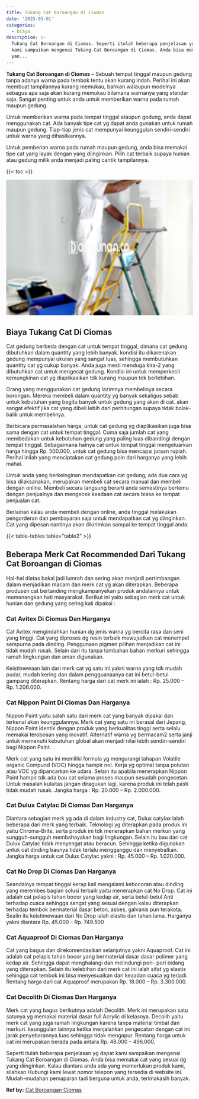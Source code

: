 ```yaml
---
title: Tukang Cat Boroangan di Ciomas
date: '2025-05-01'
categories:
  - biaya
description: >-
  Tukang Cat Boroangan di Ciomas. Seperti itulah beberapa penjelasan yg dapat
  kami sampaikan mengenai Tukang Cat Boroangan di Ciomas. Anda bisa memakai cat
  yan...
---
```


**Tukang Cat Boroangan di Ciomas** – Sebuah tempat tinggal maupun gedung tanpa adanya warna pada tembok tentu akan kurang indah. Perihal ini akan membuat tampilannya kurang memukau, bahkan walaupun modelnya sebagus apa saja akan kurang memukau bilamana warnanya yang standar saja. Sangat penting untuk anda untuk memberikan warna pada rumah maupun gedung.

Untuk memberikan warna pada tempat tinggal ataupun gedung, anda dapat menggunakan cat. Ada banyak tipe cat yg dapat anda gunakan untuk rumah maupun gedung. Tiap-tiap jenis cat mempunyai keunggulan sendiri-sendiri untuk warna yang dihasilkannya.

Untuk pemberian warna pada rumah maupun gedung, anda bisa memakai tipe cat yang layak dengan yang diinginkan. Pilih cat terbaik supaya hunian atau gedung milik anda menjadi paling cantik tampilannya.

{{< toc >}}

![Tukang Cat Boroangan di Ciomas](/images/jasa-cat-murah14.png)

## Biaya Tukang Cat Di Ciomas

Cat gedung berbeda dengan cat untuk tempat tinggal, dimana cat gedung dibutuhkan dalam quantity yang lebih banyak. kondisi itu dikarenakan gedung mempunyai ukuran yang sangat luas, sehingga membutuhkan quantity cat yg cukup banyak. Anda juga mesti menduga kira-2 yang dibutuhkan cat untuk mengecat gedung. Kondisi ini untuk memperkecil kemungkinan cat yg diaplikasikan tdk kurang maupun tdk berlebihan.

Orang yang menggunakan cat gedung lazimnya membelinya secara borongan. Mereka membeli dalam quantity yg banyak sekaligus sebab untuk kebutuhan yang begitu banyak untuk gedung yang akan di cat. akan sangat efektif jika cat yang dibeli lebih dari perhitungan supaya tidak bolak-balik untuk membelinya.

Berbicara permasalahan harga, untuk cat gedung yg diaplikasikan juga bisa sama dengan cat untuk tempat tinggal. Cuma saja jumlah cat yang membedakan untuk kebutuhan gedung yang paling luas dibandingi dengan tempat tinggal. Sebagaimana halnya cat untuk tempat tinggal mengeluarkan harga hingga Rp. 500.000, untuk cat gedung bisa mencapai jutaan rupiah. Perihal inilah yang menciptakan cat gedung poin dari harganya yang lebih mahal.

Untuk anda yang berkeinginan mendapatkan cat gedung, ada dua cara yg bisa dilaksanakan, merupakan membeli cat secara manual dan membeli dengan online. Membeli secara langsung berarti anda semestinya bertemu dengan penjualnya dan mengecek keadaan cat secara biasa ke tempat penjualan cat.

Berlainan kalau anda membeli dengan online, anda tinggal melakukan pengorderan dan pembayaran saja untuk mendapatkan cat yg diinginkan. Cat yang dipesan nantinya akan dikirimkan sampai ke tempat tinggal anda.

{{< table-tables table="table2" >}}

## Beberapa Merk Cat Recommended Dari Tukang Cat Boroangan di Ciomas

Hal-hal diatas bakal jadi lumrah dan sering akan menjadi pertimbangan dalam menjadikan macam dan merk cat yg akan diterapkan. Beberapa produsen cat bertanding mengkampanyekan produk andalannya untuk memenangkan hati masyarakat. Berikut ini yaitu sebagian merk cat untuk hunian dan gedung yang sering kali dipakai :

### Cat Avitex Di Ciomas Dan Harganya

Cat Avitex mengindahkan hunian dg jenis warna yg bercita rasa dan seni yang tinggi. Cat yang diproses dg resin terbaik mewujudkan cat menempel sempurna pada dinding. Penggunaan pigmen pilihan menjadikan cat ini tidak mudah rusak. Selain dari itu tanpa tambahan bahan merkuri sehingga ramah lingkungan dan aman digunakan.

Keistimewaan lain dari merk cat yg satu ini yakni warna yang tdk mudah pudar, mudah kering dan dalam pengguanaanya cat ini betul-betul gampang diterapkan. Rentang harga dari cat merk ini ialah : Rp. 25.000 – Rp. 1.206.000.

### Cat Nippon Paint Di Ciomas Dan Harganya

Nippon Paint yaitu salah satu dari merk cat yang banyak dipakai dan terkenal akan keunggulannya. Merk cat yang satu ini berasal dari Jepang, Nippon Paint identik dengan produk yang berkualitas tinggi serta selalu memakai terobosan yang inovatif. Alternatif warna yg bermacam2 serta janji untuk memenuhi kebutuhan global akan menjadi nilai lebih sendiri-sendiri bagi Nippon Paint.

Merk cat yang satu ini memiliki formula yg mengurangi tahapan Volatile organic Compund (VOC) hingga hampir nol. Kerja yg optimal tanpa polutan atau VOC yg dipancarkan ke udara. Selain itu apabila menerapkan Nippon Paint hampir tdk ada bau cat selama proses maupun sesudah pengecetan. Untuk masalah kulaitas jangan diragukan lagi, karena produk ini telah pasti tidak mudah rusak. Jangka harga : Rp. 20.000 – Rp. 2.000.000.

### Cat Dulux Catylac Di Ciomas Dan Harganya

Diantara sebagian merk yg ada di dalam industry cat, Dulux catylax ialah beberapa dari merk yang terbaik. Teknologi yg diterapkan pada produk ini yaitu Chroma-Brite, serta produk ini tdk menerapkan bahan merkuri yang sungguh-sungguh membahayakan bagi lingkungan. Selain itu bau dari cat Dulux Catylac tidak menyengat atau beracun. Sehingga ketika digunakan untuk cat dinding baunya tidak terlalu mengganggu dan menyebalkan. Jangka harga untuk cat Dulux Catylac yakni : Rp. 45.000 – Rp. 1.020.000.

### Cat No Drop Di Ciomas Dan Harganya

Seandainya tempat tinggal kerap kali mengalami kebocoran atau dinding yang merembes bagian solusi terbaik yaitu menerapkan cat No Drop. Cat ini adalah cat pelapis tahan bocor yang kedap air, serta betul-betul Anti terhadap cuaca sehingga sangat yang sesuai dengan kalau diterapkan terhadap tembok bermaterial dasar beton, asbes, galvanis pun terakota. Sealin itu keistimewaan dari No Drop ialah elastis dan tahan lama. Harganya yakni diantara Rp. 45.000 – Rp. 749.500

### Cat Aquaproof Di Ciomas Dan Harganya

Cat yang bagus dan direkomendasikan selanjutnya yakni Aquaproof. Cat ini adalah cat pelapis tahan bocor yang bermaterial dasar dasar polimer yang kedap air. Sehingga dapat menghalangi dan melindungi pori- pori bidang yang diterapkan. Selain itu kelebihan dari merk cat ini ialah sifat yg elastis sehingga cat tembok ini bisa menyesuaikan dari keaadan cuaca yg terjadi. Rentang harga dari cat Aquaproof merupakan Rp. 18.000 – Rp. 3.300.000.

### Cat Decolith Di Ciomas Dan Harganya

Merk cat yang bagus berikutnya adalah Decolith. Merk ini merupakan satu satunya yg memakai material dasar full Acrylic di kelasnya. Decolih yaitu merk cat yang juga ramah lingkungan karena tanpa material timbal dan merkuri. keunggulan lainnya ketika menjalankan pengecatan dengan cat ini jarak penyebarannya luas sehingga tidak mengapur. Rentang harga untuk cat ini merupakan berada pada antara Rp. 48.000 – 496.000.

Seperti itulah beberapa penjelasan yg dapat kami sampaikan mengenai Tukang Cat Boroangan di Ciomas. Anda bisa memakai cat yang sesuai dg yang diinginkan. Kalau diantara anda ada yang memerlukan produk kami, silahkan Hubungi kami lewat nomor telepon yang tersedia di website ini. Mudah-mudahan pemaparan tadi berguna untuk anda, terimakasih banyak.

**Ref by:** [Cat Boroangan Ciomas](https://id.wikipedia.org/wiki/Cat)
